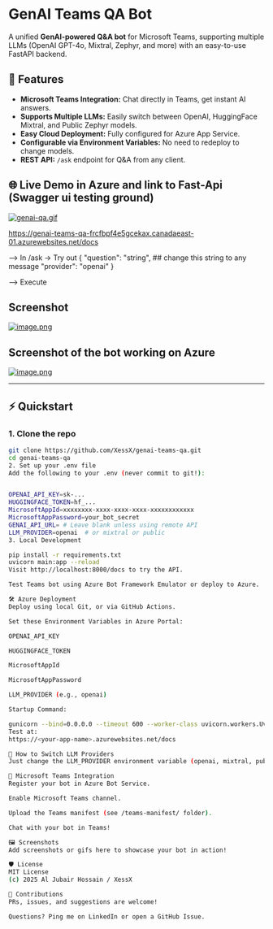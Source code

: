 # GenAI Teams QA Bot

A unified **GenAI-powered Q&A bot** for Microsoft Teams, supporting multiple LLMs (OpenAI GPT-4o, Mixtral, Zephyr, and more) with an easy-to-use FastAPI backend.

## 🚀 Features

- **Microsoft Teams Integration:** Chat directly in Teams, get instant AI answers.
- **Supports Multiple LLMs:** Easily switch between OpenAI, HuggingFace Mixtral, and Public Zephyr models.
- **Easy Cloud Deployment:** Fully configured for Azure App Service.
- **Configurable via Environment Variables:** No need to redeploy to change models.
- **REST API:** `/ask` endpoint for Q&A from any client.

## 🌐 Live Demo in Azure and link to Fast-Api (Swagger ui testing ground) 

[![genai-qa.gif](https://i.postimg.cc/Gh2sP0Qg/genai-qa.gif)](https://postimg.cc/jCp5KFBy)

https://genai-teams-qa-frcfbpf4e5gcekax.canadaeast-01.azurewebsites.net/docs

--> In /ask -> Try out
{
  "question": "string", ## change this string to any message
  "provider": "openai"
}

--> Execute
## Screenshot
[![image.png](https://i.postimg.cc/NjHD4w0k/image.png)](https://postimg.cc/cvdfx2wv)

## Screenshot of the bot working on Azure
[![image.png](https://i.postimg.cc/x8GPGjCk/image.png)](https://postimg.cc/dZ1dwYGv)

---

## ⚡️ Quickstart

### 1. Clone the repo

```bash
git clone https://github.com/XessX/genai-teams-qa.git
cd genai-teams-qa
2. Set up your .env file
Add the following to your .env (never commit to git!):


OPENAI_API_KEY=sk-...
HUGGINGFACE_TOKEN=hf_...
MicrosoftAppId=xxxxxxxx-xxxx-xxxx-xxxx-xxxxxxxxxxxx
MicrosoftAppPassword=your_bot_secret
GENAI_API_URL= # Leave blank unless using remote API
LLM_PROVIDER=openai  # or mixtral or public
3. Local Development

pip install -r requirements.txt
uvicorn main:app --reload
Visit http://localhost:8000/docs to try the API.

Test Teams bot using Azure Bot Framework Emulator or deploy to Azure.

🛠️ Azure Deployment
Deploy using local Git, or via GitHub Actions.

Set these Environment Variables in Azure Portal:

OPENAI_API_KEY

HUGGINGFACE_TOKEN

MicrosoftAppId

MicrosoftAppPassword

LLM_PROVIDER (e.g., openai)

Startup Command:

gunicorn --bind=0.0.0.0 --timeout 600 --worker-class uvicorn.workers.UvicornWorker main:app
Test at:
https://<your-app-name>.azurewebsites.net/docs

📝 How to Switch LLM Providers
Just change the LLM_PROVIDER environment variable (openai, mixtral, public) in Azure—no code changes required!

💬 Microsoft Teams Integration
Register your bot in Azure Bot Service.

Enable Microsoft Teams channel.

Upload the Teams manifest (see /teams-manifest/ folder).

Chat with your bot in Teams!

🖼️ Screenshots
Add screenshots or gifs here to showcase your bot in action!

🛡️ License
MIT License
(c) 2025 Al Jubair Hossain / XessX

🤝 Contributions
PRs, issues, and suggestions are welcome!

Questions? Ping me on LinkedIn or open a GitHub Issue.